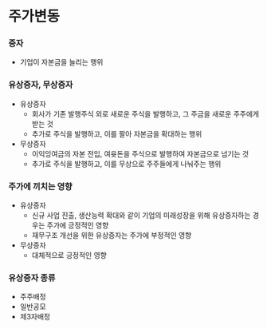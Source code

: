 # 주가변동
### 증자
- 기업이 자본금을 늘리는 행위
### 유상증자, 무상증자
- 유상증자
  - 회사가 기존 발행주식 외로 새로운 주식을 발행하고, 그 주금을 새로운 주주에게 받는 것
  - 추가로 주식을 발행하고, 이를 팔아 자본금을 확대하는 행위
- 무상증자
  - 이익잉여금의 자본 전입, 여윳돈을 주식으로 발행하여 자본금으로 넘기는 것
  - 추가로 주식을 발행하고, 이를 무상으로 주주들에게 나눠주는 행위
### 주가에 끼치는 영향
- 유상증자
  - 신규 사업 진출, 생산능력 확대와 같이 기업의 미래성장을 위해 유상증자하는 경우는 주가에 긍정적인 영향
  - 재무구조 개선을 위한 유상증자는 주가에 부정적인 영향
- 무상증자
  - 대체적으로 긍정적인 영향
### 유상증자 종류
- 주주배정
- 일반공모
- 제3자배정